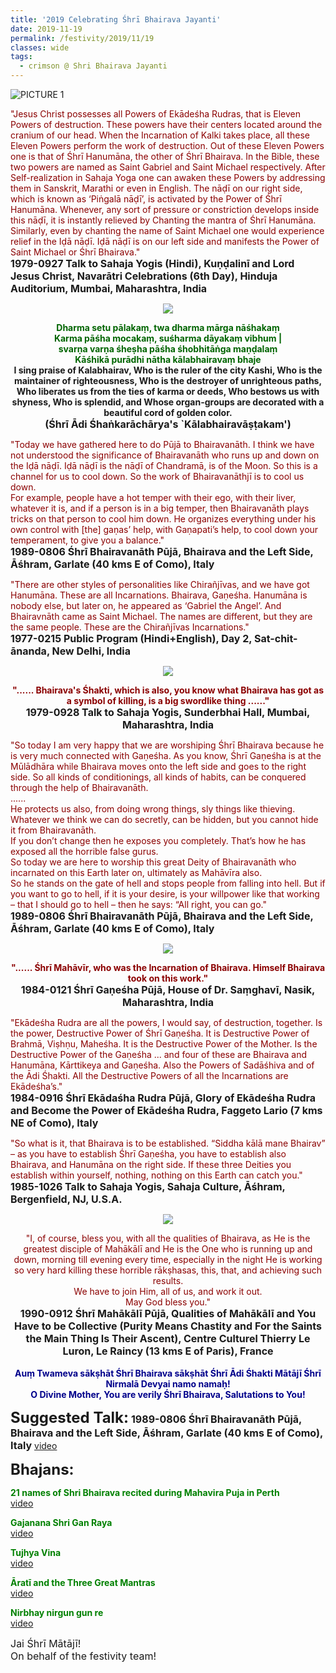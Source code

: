 ```yaml
---
title: '2019 Celebrating Śhrī Bhairava Jayanti'
date: 2019-11-19
permalink: /festivity/2019/11/19
classes: wide
tags:
  - crimson @ Shri Bhairava Jayanti
---
```


![PICTURE 1](/images/image1.png)

<p>
<font color="DarkRed">"Jesus Christ possesses all Powers of Ekādeśha Rudras, that is Eleven Powers of destruction. These powers have their centers located around the cranium of our head. When the Incarnation of Kalki takes place, all these Eleven Powers perform the work of destruction. Out of these Eleven Powers one is that of Śhrī Hanumāna, the other of Śhrī Bhairava. In the Bible, these two powers are named as Saint Gabriel and Saint Michael respectively. After Self-realization in Sahaja Yoga one can awaken these Powers by addressing them in Sanskrit, Marathi or even in English. The nāḍī on our right side, which is known as ‘Piṅgalā nāḍī’, is activated by the Power of Śhrī Hanumāna. Whenever, any sort of pressure or constriction develops inside this nāḍī, it is instantly relieved by Chanting the mantra of Śhrī Hanumāna. Similarly, even by chanting the name of Saint Michael one would experience relief in the Iḍā nāḍī. Iḍā nāḍī is on our left side and manifests the Power of Saint Michael or Śhrī Bhairava."</font><br>
<font size="+0"><b>1979-0927 Talk to Sahaja Yogis (Hindi), Kuṇḍalinī and Lord Jesus Christ, Navarātri Celebrations (6th Day), Hinduja Auditorium, Mumbai, Maharashtra, India</b></font>
</p>

<div style="text-align: center"><img src="/images/image254.png" /></div>

<p style="text-align:center;">
<font color="DarkGreen"><b>Dharma setu pālakaṃ, twa dharma mārga nāśhakaṃ<br>
Karma pāśha mocakaṃ, suśharma dāyakaṃ vibhum |<br>
svarṇa varṇa śheṣha pāśha śhobhitāṅga maṇḍalaṃ<br>
Kāśhikā purādhi nātha kālabhairavaṃ bhaje</b></font><br>
<b>I sing praise of Kalabhairav, Who is the ruler of the city Kashi, Who is the maintainer of righteousness, Who is the destroyer of unrighteous paths, Who liberates us from the ties of karma or deeds, Who bestows us with shyness, Who is splendid, and Whose organ-groups are decorated with a beautiful cord of golden color.</b><br>
<font size="+0"><b>(Śhrī Ādi Śhaṅkarāchārya's `Kālabhairavāṣṭakam')</b></font>
</p>

<p>
<font color="DarkRed">"Today we have gathered here to do Pūjā to Bhairavanāth. I think we have not understood the significance of Bhairavanāth who runs up and down on the Iḍā nāḍī. Iḍā nāḍī is the nāḍī of Chandramā, is of the Moon. So this is a channel for us to cool down. So the work of Bhairavanāthjī is to cool us down.<br>
For example, people have a hot temper with their ego, with their liver, whatever it is, and if a person is in a big temper, then Bhairavanāth plays tricks on that person to cool him down. He organizes everything under his own control with [the] gaṇas’ help, with Gaṇapati’s help, to cool down your temperament, to give you a balance."</font><br>
<font size="+0"><b>1989-0806 Śhrī Bhairavanāth Pūjā, Bhairava and the Left Side, Āśhram, Garlate (40 kms E of Como), Italy</b></font>
</p>

<p>
<font color="DarkRed">"There are other styles of personalities like Chirañjīvas, and we have got Hanumāna. These are all Incarnations. Bhairava, Gaṇeśha. Hanumāna is nobody else, but later on, he appeared as ‘Gabriel the Angel’. And Bhairavnāth came as Saint Michael. The names are different, but they are the same people. These are the Chirañjīvas Incarnations."</font><br>
<font size="+0"><b>1977-0215 Public Program (Hindi+English), Day 2, Sat-chit-ānanda, New Delhi, India</b></font>
</p>


<div style="text-align: center"><img src="/images/image255.png" /></div>

<p style="text-align:center;">
<font color="DarkRed"><b>"...... Bhairava's Śhakti, which is also, you know what Bhairava has got as a symbol of killing, is a big swordlike thing ......"</b></font><br>
<font size="+0"><b>1979-0928 Talk to Sahaja Yogis, Sunderbhai Hall, Mumbai, Maharashtra, India</b></font>
</p>

<p>
<font color="DarkRed">"So today I am very happy that we are worshiping Śhrī Bhairava because he is very much connected with Gaṇeśha. As you know, Śhrī Gaṇeśha is at the Mūlādhāra while Bhairava moves onto the left side and goes to the right side. So all kinds of conditionings, all kinds of habits, can be conquered through the help of Bhairavanāth.<br>
......<br>
He protects us also, from doing wrong things, sly things like thieving. Whatever we think we can do secretly, can be hidden, but you cannot hide it from Bhairavanāth.<br>
If you don’t change then he exposes you completely. That’s how he has exposed all the horrible false gurus.<br>
So today we are here to worship this great Deity of Bhairavanāth who incarnated on this Earth later on, ultimately as Mahāvīra also.<br>
So he stands on the gate of hell and stops people from falling into hell. But if you want to go to hell, if it is your desire, is your willpower like that working – that I should go to hell – then he says: “All right, you can go."</font><br>
<font size="+0"><b>1989-0806 Śhrī Bhairavanāth Pūjā, Bhairava and the Left Side, Āśhram, Garlate (40 kms E of Como), Italy</b></font>
</p>

<div style="text-align: center"><img src="/images/image256.png" /></div>

<p style="text-align:center;">
<font color="DarkRed"><b>"...... Śhrī Mahāvīr, who was the Incarnation of Bhairava. Himself Bhairava took on this work."</b></font><br>
<font size="+0"><b>1984-0121 Śhrī Gaṇeśha Pūjā, House of Dr. Saṃghavī, Nasik, Maharashtra, India</b></font>
</p>

<p>
<font color="DarkRed">"Ekādeśha Rudra are all the powers, I would say, of destruction, together. Is the power, Destructive Power of Śhrī Gaṇeśha. It is Destructive Power of Brahmā, Viṣhṇu, Maheśha. It is the Destructive Power of the Mother. Is the Destructive Power of the Gaṇeśha ... and four of these are Bhairava and Hanumāna, Kārttikeya and Gaṇeśha. Also the Powers of Sadāśhiva and of the Ādi Śhakti. All the Destructive Powers of all the Incarnations are Ekādeśha’s."</font><br>
<font size="+0"><b>1984-0916 Śhrī Ekādaśha Rudra Pūjā, Glory of Ekādeśha Rudra and Become the Power of Ekādeśha Rudra, Faggeto Lario (7 kms NE of Como), Italy</b></font>
</p>

<p>
<font color="DarkRed">"So what is it, that Bhairava is to be established. “Siddha kālā mane Bhairav” – as you have to establish Śhrī Gaṇeśha, you have to establish also Bhairava, and Hanumāna on the right side. If these three Deities you establish within yourself, nothing, nothing on this Earth can catch you."</font><br>
<font size="+0"><b>1985-1026 Talk to Sahaja Yogis, Sahaja Culture, Āśhram, Bergenfield, NJ, U.S.A.</b></font>
</p>

<div style="text-align: center"><img src="/images/image257.png" /></div>

<p style="text-align:center;">
<font color="DarkRed">"I, of course, bless you, with all the qualities of Bhairava, 
as He is the greatest disciple of Mahākālī and 
He is the One who is running up and down, morning till evening every time, 
especially in the night He is working so very hard killing these horrible rākṣhasas, this,
that, and achieving such results.<br>
We have to join Him, all of us, and work it out.<br>
May God bless you."</font><br>
<font size="+0"><b>1990-0912 Śhrī Mahākālī Pūjā, Qualities of Mahākālī and You Have to be Collective (Purity Means Chastity and For the Saints the Main Thing Is Their Ascent), Centre Culturel Thierry Le Luron, Le Raincy (13 kms E of Paris), France</b></font><br>
<br>
<font color="DarkBlue"><b>Auṃ Twameva sākṣhāt Śhrī Bhairava sākṣhāt Śhrī Ādi Śhakti Mātājī Śhrī Nirmalā Devyai namo namaḥ!<br>
O Divine Mother, You are verily Śhrī Bhairava, Salutations to You!</b></font>
</p>

<font size="+2"><b>Suggested Talk:</b></font> 
<font size="+0"><b>1989-0806 Śhrī Bhairavanāth Pūjā, Bhairava and the Left Side, Āśhram, Garlate (40 kms E of Como), Italy</b></font>
<a href="https://www.youtube.com/watch?v=ZTrjPx48oLY"> video</a><br>

<font size="+2"><b>Bhajans:</b></font>

<p>
<font color="green"><b>21 names of Shri Bhairava recited during Mahavira Puja in Perth</b></font><br>
<a href="https://seven-teams.github.io/Videos_Links.html"> video</a><br>
</p>

<p>
<font color="green"><b>Gajanana Shri Gan Raya</b></font><br>
<a href="https://seven-teams.github.io/Videos_Links.html">video</a>
</p>
 
<p>
<font color="green"><b>Tujhya Vina</b></font><br>
<a href="https://seven-teams.github.io/Videos_Links.html">video</a> 
</p>

<p>
<font color="green"><b>Āratī and the Three Great Mantras</b></font><br>
<a href="https://seven-teams.github.io/Videos_Links.html">video</a> 
</p>

<p>
<font color="green"><b>Nirbhay nirgun gun re</b></font><br>
<a href="https://www.youtube.com/watch?v=_buuncAm9Ts&list=RD_buuncAm9Ts#t=0">video</a> 
</p>

<p>
<font size="+0">Jai Śhrī Mātājī!<br>
On behalf of the festivity team!</font>
</p>